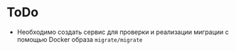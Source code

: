 # ToDo

- Необходимо создать сервис для проверки и реализации миграции с помощью Docker образа `migrate/migrate`
